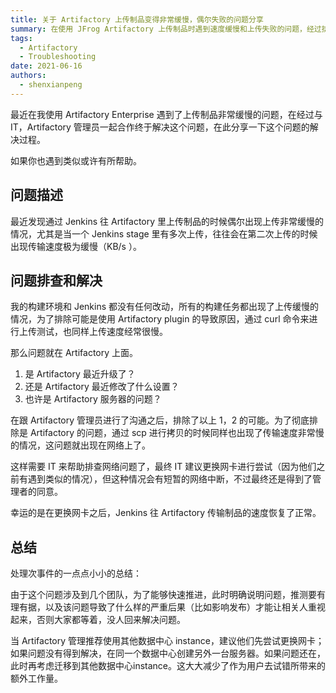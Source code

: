 ```yaml
---
title: 关于 Artifactory 上传制品变得非常缓慢，偶尔失败的问题分享
summary: 在使用 JFrog Artifactory 上传制品时遇到速度缓慢和上传失败的问题，经过排查和解决，分享经验和教训。
tags:
  - Artifactory
  - Troubleshooting
date: 2021-06-16
authors:
  - shenxianpeng
---
```


最近在我使用 Artifactory Enterprise 遇到了上传制品非常缓慢的问题，在经过与 IT，Artifactory 管理员一起合作终于解决这个问题，在此分享一下这个问题的解决过程。

如果你也遇到类似或许有所帮助。


## 问题描述

最近发现通过 Jenkins 往 Artifactory 里上传制品的时候偶尔出现上传非常缓慢的情况，尤其是当一个 Jenkins stage 里有多次上传，往往会在第二次上传的时候出现传输速度极为缓慢（KB/s ）。

## 问题排查和解决

我的构建环境和 Jenkins 都没有任何改动，所有的构建任务都出现了上传缓慢的情况，为了排除可能是使用 Artifactory plugin 的导致原因，通过 curl 命令来进行上传测试，也同样上传速度经常很慢。

那么问题就在 Artifactory 上面。

1. 是 Artifactory 最近升级了？
2. 还是 Artifactory 最近修改了什么设置？
3. 也许是 Artifactory 服务器的问题？

在跟 Artifactory 管理员进行了沟通之后，排除了以上 1，2 的可能。为了彻底排除是 Artifactory 的问题，通过 scp 进行拷贝的时候同样也出现了传输速度非常慢的情况，这问题就出现在网络上了。

这样需要 IT 来帮助排查网络问题了，最终 IT 建议更换网卡进行尝试（因为他们之前有遇到类似的情况），但这种情况会有短暂的网络中断，不过最终还是得到了管理者的同意。

幸运的是在更换网卡之后，Jenkins 往 Artifactory 传输制品的速度恢复了正常。

## 总结

处理次事件的一点点小小的总结：

由于这个问题涉及到几个团队，为了能够快速推进，此时明确说明问题，推测要有理有据，以及该问题导致了什么样的严重后果（比如影响发布）才能让相关人重视起来，否则大家都等着，没人回来解决问题。

当 Artifactory 管理推荐使用其他数据中心 instance，建议他们先尝试更换网卡；如果问题没有得到解决，在同一个数据中心创建另外一台服务器。如果问题还在，此时再考虑迁移到其他数据中心instance。这大大减少了作为用户去试错所带来的额外工作量。
